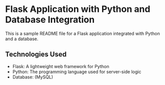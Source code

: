# Flask Application with Python and Database Integration

This is a sample README file for a Flask application integrated with Python and a database.

## Technologies Used

- Flask: A lightweight web framework for Python
- Python: The programming language used for server-side logic
- Database:  (MySQL)
